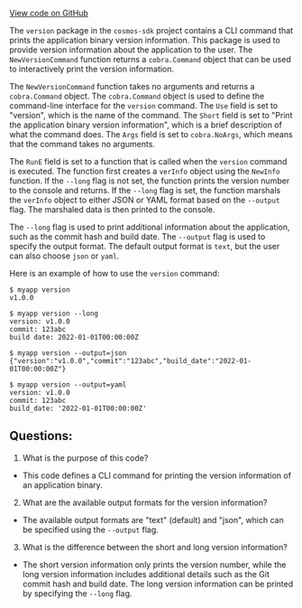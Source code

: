 [View code on GitHub](https://github.com/cosmos/cosmos-sdk/blob/main/version/command.go)

The `version` package in the `cosmos-sdk` project contains a CLI command that prints the application binary version information. This package is used to provide version information about the application to the user. The `NewVersionCommand` function returns a `cobra.Command` object that can be used to interactively print the version information.

The `NewVersionCommand` function takes no arguments and returns a `cobra.Command` object. The `cobra.Command` object is used to define the command-line interface for the `version` command. The `Use` field is set to "version", which is the name of the command. The `Short` field is set to "Print the application binary version information", which is a brief description of what the command does. The `Args` field is set to `cobra.NoArgs`, which means that the command takes no arguments.

The `RunE` field is set to a function that is called when the `version` command is executed. The function first creates a `verInfo` object using the `NewInfo` function. If the `--long` flag is not set, the function prints the version number to the console and returns. If the `--long` flag is set, the function marshals the `verInfo` object to either JSON or YAML format based on the `--output` flag. The marshaled data is then printed to the console.

The `--long` flag is used to print additional information about the application, such as the commit hash and build date. The `--output` flag is used to specify the output format. The default output format is `text`, but the user can also choose `json` or `yaml`.

Here is an example of how to use the `version` command:

```
$ myapp version
v1.0.0

$ myapp version --long
version: v1.0.0
commit: 123abc
build date: 2022-01-01T00:00:00Z

$ myapp version --output=json
{"version":"v1.0.0","commit":"123abc","build_date":"2022-01-01T00:00:00Z"}

$ myapp version --output=yaml
version: v1.0.0
commit: 123abc
build_date: '2022-01-01T00:00:00Z'
```
## Questions: 
 1. What is the purpose of this code?
- This code defines a CLI command for printing the version information of an application binary.

2. What are the available output formats for the version information?
- The available output formats are "text" (default) and "json", which can be specified using the `--output` flag.

3. What is the difference between the short and long version information?
- The short version information only prints the version number, while the long version information includes additional details such as the Git commit hash and build date. The long version information can be printed by specifying the `--long` flag.